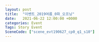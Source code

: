 ```yaml
---
layout: post
title:  "이벤트_2019여름_0화_오프닝"
date:   2021-06-22 12:00:00 +0000
categories: Event
Tags: Story Event
SceneCode: ["scene_evt190627_cp0_q1_s10"]
---
```

